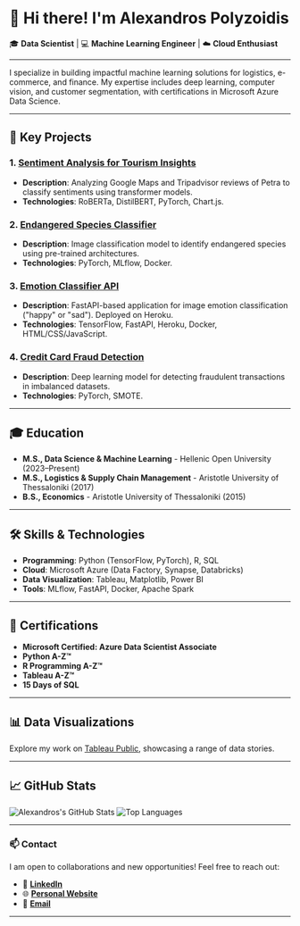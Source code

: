 # 👋 Hi there! I'm Alexandros Polyzoidis  

🎓 **Data Scientist** | 💻 **Machine Learning Engineer** | ☁️ **Cloud Enthusiast**

---

I specialize in building impactful machine learning solutions for logistics, e-commerce, and finance. My expertise includes deep learning, computer vision, and customer segmentation, with certifications in Microsoft Azure Data Science.

---

## 🚀 **Key Projects**  
### 1. [Sentiment Analysis for Tourism Insights](https://www.petrareviewsai.com/)  
- **Description**: Analyzing Google Maps and Tripadvisor reviews of Petra to classify sentiments using transformer models.  
- **Technologies**: RoBERTa, DistilBERT, PyTorch, Chart.js.

### 2. [Endangered Species Classifier](https://endangered-species-app-2024-626612794e72.herokuapp.com/)  
- **Description**: Image classification model to identify endangered species using pre-trained architectures.  
- **Technologies**: PyTorch, MLflow, Docker.  

### 3. [Emotion Classifier API](https://emotion-classifier-app-636425c67bdf.herokuapp.com/docs)  
- **Description**: FastAPI-based application for image emotion classification ("happy" or "sad"). Deployed on Heroku.  
- **Technologies**: TensorFlow, FastAPI, Heroku, Docker, HTML/CSS/JavaScript.  

### 4. [Credit Card Fraud Detection](https://github.com/AlexandrosPol/Data-Science-Projects/tree/main/Credit%20Card%20Fraud%20Detection)  
- **Description**: Deep learning model for detecting fraudulent transactions in imbalanced datasets.  
- **Technologies**: PyTorch, SMOTE.   

---

## 🎓 **Education**  
- **M.S., Data Science & Machine Learning** - Hellenic Open University (2023–Present)  
- **M.S., Logistics & Supply Chain Management** - Aristotle University of Thessaloniki (2017)  
- **B.S., Economics** - Aristotle University of Thessaloniki (2015)  

---

## 🛠️ **Skills & Technologies**  
- **Programming**: Python (TensorFlow, PyTorch), R, SQL  
- **Cloud**: Microsoft Azure (Data Factory, Synapse, Databricks)  
- **Data Visualization**: Tableau, Matplotlib, Power BI  
- **Tools**: MLflow, FastAPI, Docker, Apache Spark  

---

## 📜 **Certifications**  
- **Microsoft Certified: Azure Data Scientist Associate**  
- **Python A-Z™**  
- **R Programming A-Z™**  
- **Tableau A-Z™**  
- **15 Days of SQL**  

---

## 📊 **Data Visualizations**  
Explore my work on [Tableau Public](https://public.tableau.com/app/profile/alexandros.polyzoidis/vizzes), showcasing a range of data stories.  

---

## 📈 **GitHub Stats**
![Alexandros's GitHub Stats](https://github-readme-stats.vercel.app/api?username=AlexandrosPol&show_icons=true&theme=radical)
![Top Languages](https://github-readme-stats.vercel.app/api/top-langs/?username=AlexandrosPol&layout=compact&theme=radical)

---

### 📫 **Contact**  
I am open to collaborations and new opportunities! Feel free to reach out:  

- 💼 **[LinkedIn](https://www.linkedin.com/in/alexandrospolyzoidis/)**  
- 🌐 **[Personal Website](https://alexandrospol.github.io/)**  
- 📧 **[Email](mailto:apolyzoidis@hotmail.com)**  

---
